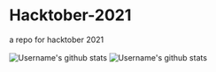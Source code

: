 # Hacktober-2021
a repo for hacktober 2021

<img align="center" src="https://github-readme-stats.vercel.app/api?username=bendabizadam&show_icons=true&theme=dracula&line_height=27" alt="Username's github stats"/>
<img align="center" src="https://github-readme-stats.vercel.app/api?username=rania-bensakina&show_icons=true&theme=dracula&line_height=27" alt="Username's github stats"/>
